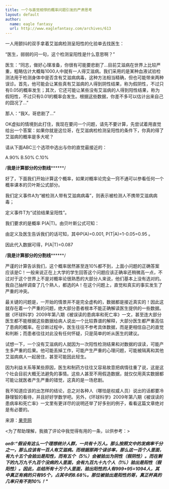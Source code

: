 ```yaml
---
title: 一个与直觉相悖的概率问题引发的严肃思考 
layout: default
author:
  name: eagle fantasy 
  url: http://www.eaglefantasy.com/archives/613
---
```


一人用颤抖的双手拿着艾滋病检测呈阳性的化验单去找医生：

“医生，弱弱的问一句，这个检测呈阳性是什么意思啊？”

医生：“同志，做好心理准备，你很有可能要悲剧了…目前艾滋病在世界上比较严重，粗略估计大概每1000人中就有一人得艾滋病。我们采用的是某种血液试验检测法用于检测身体中是否含有艾滋病病毒，这种方法相当精确，但也可能带来两种误诊。首先，他可能会让某些真有艾滋病的人得到阴性结果，称为假阴性，不过只有0.05的概率发生；其次，它还可能让某些没有艾滋病的人得到阳性结果，称为假阳性，不过只有0.01的概率会发生。根据这些数据，你差不多可以估计出来自己的囧况了…”

那人：“我X，哥悲剧了…”

OK虚拟的情境到此打住，我现在要问一个问题，请先不要计算，先尝试着用直觉给出一个答案：如果你就是这位哥，在艾滋病检检测呈阳性的条件下，你真的得了艾滋病的概率是多大呢？

请从下面ABC三个选项中选出与你的直觉最接近的：

A.90%	B.50%	C.10%

/************我是计算部分的分割线******************/

好了，下面我们开始计算这个概率，如果对概率论完全一窍不通可以参看任何一个概率课本的贝叶斯公式部分。

我们定义事件A为“被检测人带有艾滋病病毒”，则表示被检测人不携带艾滋病病毒；

定义事件T为“试验结果呈阳性”。

我们要求的是概率 P(A|T)。由贝叶斯公式可知：


由定义及医生告诉我们的话可知，其中P(A)=0.001, P(T|A)=1-0.05=0.95 。

因此代入数据可得，P(A|T)=0.087

/************我是计算部分的分割线******************/

严谨的计算告诉我们，这个概率居然甚至连10%都不到，上面小问题的正确答案应该是C！一般来说正在上大学的学生回答这个问题应该正确率还稍微高一点，不过对于这个世界上不是对概率论很熟悉的大部分人来说，他们基本上没有选对的。我自己抽样调查了几个熟人，都选的A！在这个问题上，直觉和真实的事实发生了严重的冲突。

最关键的问题是，一开始的情景并不是完全虚构的，数据都是接近真实的！因此这就存在着一个严重的问题，绝大部分患者根本不能正确解读医生提供的一些数据。据《环球科学》2009年第八期《被误读的患病率和死亡率》一文，甚至连大部分医生都不能根据这些数据给病人说出一个比较靠谱的解释，大部分医生都严重高估了患病的概率。在诊断过程中，医生往往不参考具体数据，而是更相信自己的直觉和判断；而患者往往对此没有任何怀疑，只是简单的听从医生的建议。

试想一下，一个没有艾滋病的人就因为一次阳性检测结果和对数据的误读，可能产生多严重的后果。他可能丢掉工作，可能产生严重的心理问题，可能被隔离和其他艾滋病病人一起居住，甚至可能因此轻生。

因为利益关系等某些原因，医生和制药方往往又容易故意把病情往重了说，这是这个社会目前大概无法避免的事情。这些人甚至不用假造数据，就仅仅用真实数据都可能让就医者产生严重的错觉，这真的是一场悲剧。

我不知道应该的出怎样的结论，总之对各种人（哪怕是权威人员）说出的话都要冷静理智的看待，并且好好学数学吧。另外，《环球科学》2009年第八期《被误读的患病率和死亡率》一文里有更详尽的说明还举了好多别的例子，看看这篇文章绝对是有必要的。

来源：<a target="_blank" class="reference external" href="http://www.guokr.com/article/517/">果壳网</a>

<为了帮助理解，我摘了评论中我觉得有用的一条，以供参考：>

<h5>on9:“假设有这么一个理想统计人群，一共有十万人。那么按照文中的发病率千分之一，那么应该有一百人有艾滋病。而根据那两个误诊率，那么这一百个人里面，有九十五个会验出是阳性，而有五个（5%）会被验出为阴性（假阴性）。而在剩下的九万九千九百个没病的人里面，会有九百九十九个人（1%）验出是阳性（假阳性）。因此，总结所有十万个人里面，验出阳性的人有999+95=1094人，其中真正有病的只有95个，占其中的8.68%。那位被验出是阳性的哥，真正杯具的几率只有不到10%！"</h5>
